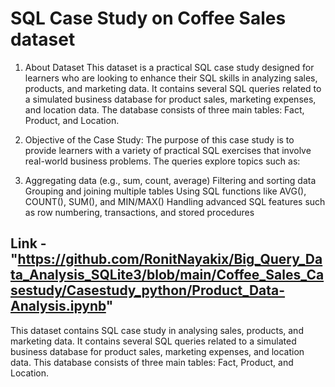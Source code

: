 # SQL Case Study on Coffee Sales dataset

1. About Dataset This dataset is a practical SQL case study designed for learners who are looking to enhance their SQL skills in analyzing sales, products, and marketing data. It contains several SQL queries related to a simulated business database for product sales, marketing expenses, and location data. The database consists of three main tables: Fact, Product, and Location.

2. Objective of the Case Study: The purpose of this case study is to provide learners with a variety of practical SQL exercises that involve real-world business problems. The queries explore topics such as:

3. Aggregating data (e.g., sum, count, average) Filtering and sorting data Grouping and joining multiple tables Using SQL functions like AVG(), COUNT(), SUM(), and MIN/MAX() Handling advanced SQL features such as row numbering, transactions, and stored procedures

Link - "https://github.com/RonitNayakix/Big_Query_Data_Analysis_SQLite3/blob/main/Coffee_Sales_Casestudy/Casestudy_python/Product_Data-Analysis.ipynb"
-------------------------------------------------------------------------------------------------
This dataset contains SQL case study in analysing sales, products, and marketing data. It contains several SQL queries related to a simulated business database for product sales, marketing expenses, and location data. This database consists of three main tables: Fact, Product, and Location.
